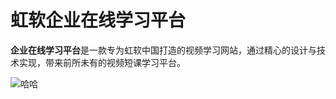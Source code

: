 # 虹软企业在线学习平台



**企业在线学习平台**是一款专为虹软中国打造的视频学习网站，通过精心的设计与技术实现，带来前所未有的视频短课学习平台。

![哈哈](https://b-ssl.duitang.com/uploads/item/201510/03/20151003162910_hTNmu.gif)